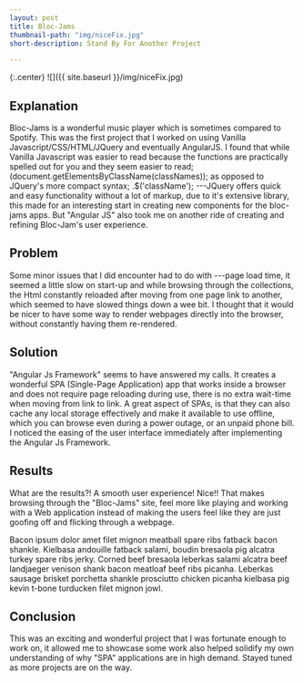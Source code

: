 ```yaml
---
layout: post
title: Bloc-Jams
thumbnail-path: "img/niceFix.jpg"
short-description: Stand By For Another Project

---
```


{:.center}
![]({{ site.baseurl }}/img/niceFix.jpg)

## Explanation

Bloc-Jams is a wonderful music player which is sometimes compared to Spotify. This was the first project that I worked on using Vanilla Javascript/CSS/HTML/JQuery and eventually AngularJS. I found that while Vanilla Javascript was easier to read because the functions are practically spelled out for you and they seem easier to read; (document.getElementsByClassName(classNames));   as opposed to JQuery's more compact syntax; .$('className'); ---JQuery offers quick and easy functionality without a lot of markup, due to it's extensive library, this made for an interesting start in creating new components for the bloc-jams apps. But "Angular JS" also took me on another ride of creating and refining Bloc-Jam's user experience.

## Problem

Some minor issues that I did encounter had to do with  ---page load time, it seemed a little slow on start-up and while browsing through the collections, the Html constantly reloaded after moving from one page link to another, which seemed to have slowed things down a wee bit. I thought that it would be nicer to have some way to render webpages directly into the browser, without constantly having them re-rendered.

## Solution

"Angular Js Framework" seems to have answered my calls. It creates a wonderful SPA (Single-Page Application) app that works inside a browser and does not require page reloading during use, there is no extra wait-time when moving from link to link. A great aspect of SPAs, is that they can also cache any local storage effectively and make it available to use offline, which you can browse even during a power outage, or an unpaid phone bill. I noticed the easing of the user interface immediately after implementing the Angular Js Framework.
## Results

 What are the results?! A smooth user experience! Nice!! That makes browsing through the "Bloc-Jams" site, feel more like playing and working with a Web application instead of making the users feel like they are just goofing off and flicking through a webpage.



Bacon ipsum dolor amet filet mignon meatball spare ribs fatback bacon shankle. Kielbasa andouille fatback salami, boudin bresaola pig alcatra turkey spare ribs jerky. Corned beef bresaola leberkas salami alcatra beef landjaeger venison shank bacon meatloaf beef ribs picanha. Leberkas sausage brisket porchetta shankle prosciutto chicken picanha kielbasa pig kevin t-bone turducken filet mignon jowl.

## Conclusion

This was an exciting and wonderful project that I was fortunate enough to work on, it allowed me to showcase some work also helped solidify my own understanding of why "SPA" applications are in high demand. Stayed tuned as more projects are on the way.
